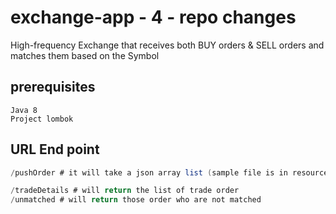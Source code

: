 # exchange-app - 4 - repo changes

High-frequency Exchange that receives both BUY orders & SELL orders and matches them based on the Symbol

## prerequisites


```
Java 8
Project lombok
```

## URL End point

```java
/pushOrder # it will take a json array list (sample file is in resource folder with name data.json 

/tradeDetails # will return the list of trade order
/unmatched # will return those order who are not matched

```
